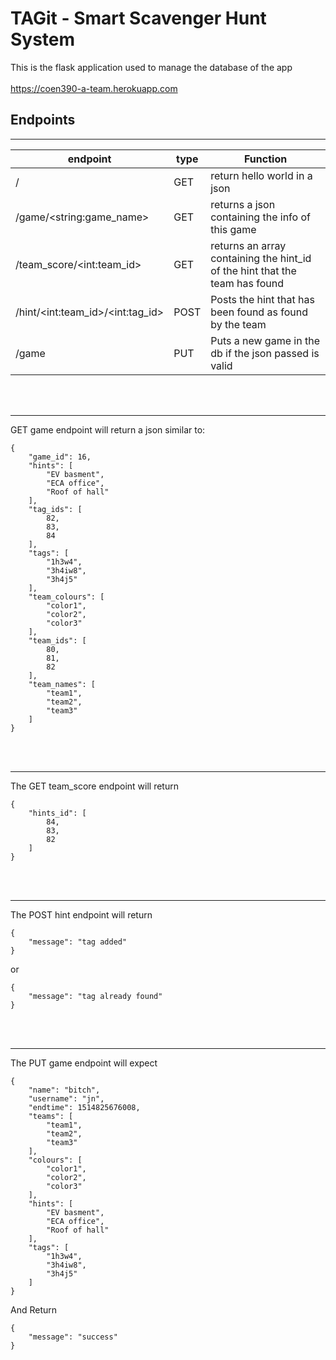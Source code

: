 # TAGit - Smart Scavenger Hunt System

This is the flask application used to manage the database of the app
<br><br>
https://coen390-a-team.herokuapp.com

## Endpoints
***
| endpoint                              | type   | Function                                                       |
| --------------------------------------|--------|----------------------------------------------------------------|
| /                                     | GET    | return hello world in a json                                   |
| /game/\<string:game_name\>            | GET    | returns a json containing the info of this game                |
| /team_score/\<int:team_id\>           | GET    | returns an array containing the hint_id of the hint that the team has found |
| /hint/\<int:team_id\>/\<int:tag_id\>  | POST   | Posts the hint that has been found as found by the team        |
| /game                                 | PUT    | Puts a new game in the db if the json passed is valid          |


<br><br>
***
GET game endpoint will return a json similar to: 
```
{
    "game_id": 16,
    "hints": [
        "EV basment",
        "ECA office",
        "Roof of hall"
    ],
    "tag_ids": [
        82,
        83,
        84
    ],
    "tags": [
        "1h3w4",
        "3h4iw8",
        "3h4j5"
    ],
    "team_colours": [
        "color1",
        "color2",
        "color3"
    ],
    "team_ids": [
        80,
        81,
        82
    ],
    "team_names": [
        "team1",
        "team2",
        "team3"
    ]
}
```
<br><br>
***
The GET team_score endpoint will return
```
{
    "hints_id": [
        84,
        83,
        82
    ]
}
```
<br><br>
***
The POST hint endpoint will return
```
{
    "message": "tag added"
}
```
or
```
{
    "message": "tag already found"
}
```
<br><br>
***
The PUT game endpoint will expect
```
{
    "name": "bitch",
    "username": "jn",
    "endtime": 1514825676008,
    "teams": [
        "team1",
        "team2",
        "team3"
    ],
    "colours": [
        "color1",
        "color2",
        "color3"
    ],
    "hints": [
        "EV basment",
        "ECA office",
        "Roof of hall"
    ],
    "tags": [
        "1h3w4",
        "3h4iw8",
        "3h4j5"
    ]
}
```
And Return
```
{
    "message": "success"
}
```